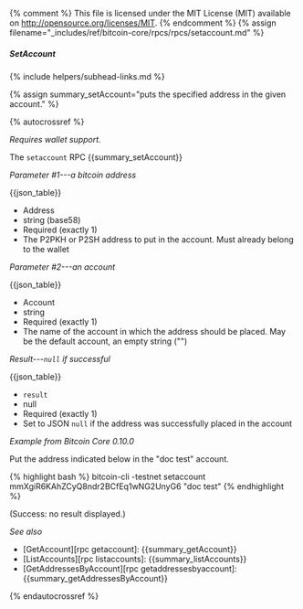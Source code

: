 {% comment %}
This file is licensed under the MIT License (MIT) available on
http://opensource.org/licenses/MIT.
{% endcomment %}
{% assign filename="_includes/ref/bitcoin-core/rpcs/rpcs/setaccount.md" %}

##### SetAccount
{% include helpers/subhead-links.md %}

{% assign summary_setAccount="puts the specified address in the given account." %}

{% autocrossref %}

*Requires wallet support.*

The `setaccount` RPC {{summary_setAccount}}

*Parameter #1---a bitcoin address*

{{json_table}}

* Address
* string (base58)
* Required (exactly 1)
* The P2PKH or P2SH address to put in the account.  Must already belong to the wallet

*Parameter #2---an account*

{{json_table}}

* Account
* string
* Required (exactly 1)
* The name of the account in which the address should be placed.  May be the default account, an empty string ("")

*Result---`null` if successful*

{{json_table}}

* `result`
* null
* Required (exactly 1)
* Set to JSON `null` if the address was successfully placed in the account

*Example from Bitcoin Core 0.10.0*

Put the address indicated below in the "doc test" account.

{% highlight bash %}
bitcoin-cli -testnet setaccount \
    mmXgiR6KAhZCyQ8ndr2BCfEq1wNG2UnyG6 "doc test"
{% endhighlight %}

(Success: no result displayed.)

*See also*

* [GetAccount][rpc getaccount]: {{summary_getAccount}}
* [ListAccounts][rpc listaccounts]: {{summary_listAccounts}}
* [GetAddressesByAccount][rpc getaddressesbyaccount]: {{summary_getAddressesByAccount}}

{% endautocrossref %}
